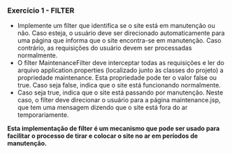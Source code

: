 ### Exercício 1 - FILTER

- Implemente um filter que identifica se o site está em manutenção ou não. Caso esteja,
o usuário deve ser direcionado automaticamente para uma página que informa que o
site encontra-se em manutenção. Caso contrário, as requisições do usuário devem ser
processadas normalmente.
- O filter MaintenanceFilter deve interceptar todas as requisições e ler do arquivo
application.properties (localizado junto às classes do projeto) a propriedade
maintenance. Esta propriedade pode ter o valor false ou true. Caso seja false, indica
que o site está funcionando normalmente.
-  Caso seja true, indica que o site está passando por manutenção. Neste caso, o filter deve direcionar o usuário para a página
maintenance.jsp, que tem uma mensagem dizendo que o site está fora do ar
temporariamente.



<p><strong>Esta implementação de filter é um mecanismo que pode ser usado para facilitar o
processo de tirar e colocar o site no ar em períodos de manutenção.</strong></p>
